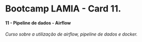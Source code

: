 # Bootcamp LAMIA - Card 11.
#### 11 - Pipeline de dados - Airflow
###### Curso sobre a utilização de airflow, pipeline de dados e docker.
